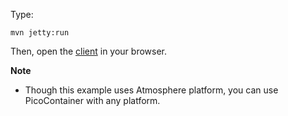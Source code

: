 Type:

```
mvn jetty:run
```

Then, open the [client](http://jsbin.com/ditewo/1/watch?js,console) in your browser.

**Note**

* Though this example uses Atmosphere platform, you can use PicoContainer with any platform.